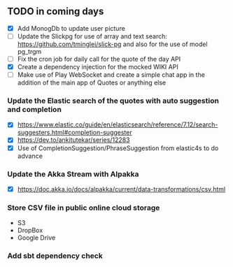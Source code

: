 ## TODO in coming days

- [x] Add MonogDb to update user picture
- [ ] Update the Slickpg for use of array and text search: https://github.com/tminglei/slick-pg and also for the use of model pg_trgm
- [ ] Fix the cron job for daily call for the quote of the day API
- [x] Create a dependency injection for the mocked WIKI API
- [ ] Make use of Play WebSocket and create a simple chat app in the addition of the main app of Quotes or anything else

### Update the Elastic search of the quotes with auto suggestion and completion

- [x] https://www.elastic.co/guide/en/elasticsearch/reference/7.12/search-suggesters.html#completion-suggester
- [x] https://dev.to/ankitutekar/series/12283
- [x] Use of CompletionSuggestion/PhraseSuggestion from elastic4s to do advance

### Update the Akka Stream with Alpakka

- [x] https://doc.akka.io/docs/alpakka/current/data-transformations/csv.html

### Store CSV file in public online cloud storage
- S3
- DropBox
- Google Drive

### Add sbt dependency check 